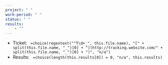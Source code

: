 ```yaml
---
project: " "
work-period: " "
status: " "
results:
    - ""
---
```


- Ticket: ` =choice(regextext("^T\d+_", this.file.name), "[" + split(this.file.name, "_")[0] + "](http://tracking.website.com/" + split(this.file.name, "_")[0] + ")", "n/a")`
- Results: ` =choice(length(this.results[0]) = 0, "n/a", this.results)`
